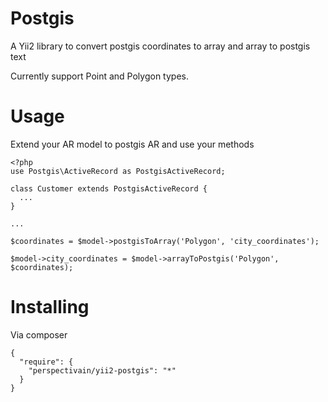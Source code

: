 Postgis
=======
A Yii2 library to convert postgis coordinates to array and array to postgis text

Currently support Point and Polygon types.

Usage
=======
Extend your AR model to postgis AR and use your methods

```
<?php
use Postgis\ActiveRecord as PostgisActiveRecord;

class Customer extends PostgisActiveRecord {
  ...
}

...

$coordinates = $model->postgisToArray('Polygon', 'city_coordinates');

$model->city_coordinates = $model->arrayToPostgis('Polygon', $coordinates);
```

Installing
======
Via composer

```
{
  "require": {
    "perspectivain/yii2-postgis": "*"
  }
}
```

